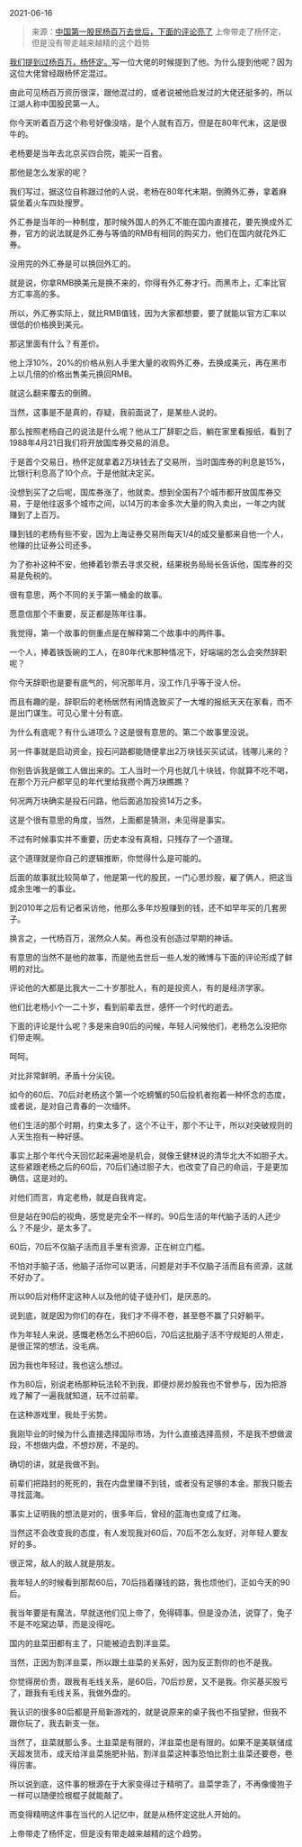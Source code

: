 2021-06-16

> 来源：[中国第一股民杨百万去世后，下面的评论亮了](http://mp.weixin.qq.com/s?__biz=MzU0MjYwNDU2Mw==&mid=2247499519&idx=2&sn=f465b78e94cfbd91b3c5f43904d4fd35&chksm=fb1a9283cc6d1b957ac9c7fd3e394653b8def86c5219a510e801ad43c8c44340f41de0b6eaba&scene=27#wechat_redirect)
> 上帝带走了杨怀定，但是没有带走越来越精的这个趋势

[我们提到过杨百万，杨怀定。](https://mp.weixin.qq.com/s?__biz=MzU3NDc5Nzc0NQ==&mid=2247485832&idx=1&sn=db8d1c7fa72ad2f8b3e4b8b2bf0977c0&chksm=fd2dab56ca5a22408c1aae75cad602d372402af179341072b3cfd3e56db61ab8973b9025f0d9&token=1957307172&lang=zh_CN&scene=21#wechat_redirect)写一位大佬的时候提到了他。为什么提到他呢？因为这位大佬曾经跟杨怀定混过。

  

由此可见杨百万资历很深，跟他混过的，或者说被他启发过的大佬还挺多的，所以江湖人称中国股民第一人。  

  

你今天听着百万这个称号好像没啥，是个人就有百万，但是在80年代末，这是很牛的。  

  

老杨要是当年去北京买四合院，能买一百套。  

  

那他是怎么发家的呢？

  

我们写过，据这位自称跟过他的人说，老杨在80年代末期，倒腾外汇券，拿着麻袋坐着火车四处搜罗。

  

外汇券是当年的一种制度，那时候外国人的外汇不能在国内直接花，要先换成外汇券，官方的说法就是外汇券与等值的RMB有相同的购买力，他们在国内就花外汇券。

  

没用完的外汇券是可以换回外汇的。

  

就是说，你拿RMB换美元是换不来的，你得有外汇券才行。而黑市上，汇率比官方汇率高的多。

  

所以，外汇券实际上，就比RMB值钱，因为大家都想要，要了就能以官方汇率以很低的价格换到美元。

  

那这里面有什么？有差价。

  

他上浮10%，20%的价格从别人手里大量的收购外汇券，去换成美元，再在黑市上以几倍的价格出售美元换回RMB。

  

就这么翻来覆去的倒腾。  

  

当然，这事是不是真的，存疑，我前面说了，是某些人说的。  

  

那么按照老杨自己的说法是什么呢？他从工厂辞职之后，躺在家里看报纸，看到了1988年4月21日我们将开放国库券交易的消息。  

  

于是首个交易日，杨怀定就拿着2万块钱去了交易所，当时国库券的利息是15%，比银行利息高了10个点。于是他就决定买。  

  

没想到买了之后呢，国库券涨了，他就卖。想到全国有7个城市都开放国库券交易，于是他往返多个城市之间，以14万的本金多次大量的购入卖出，一年之内就赚到了上百万。

  

赚到钱的老杨有些不安，因为上海证券交易所每天1/4的成交量都来自他一个人，他赚的比证券公司还多。  

  

为了弥补这种不安，他捧着钞票去寻求交税，结果税务局局长告诉他，国库券的交易是免税的。

  

很有意思，两个不同的关于第一桶金的故事。  

  

愿意信那个不重要，反正都是陈年往事。  

  

我觉得，第一个故事的侧重点是在解释第二个故事中的两件事。  

  

一个人，捧着铁饭碗的工人，在80年代末那种情况下，好端端的怎么会突然辞职呢？

  

你今天辞职也是要有底气的，何况那年月，没工作几乎等于没人份。  

  

而且有趣的是，辞职后的老杨居然有闲情逸致买了一大堆的报纸天天在家看，而不是出门谋生。可见心里十分有底。

  

为什么有底呢？有什么进项么？这是很有意思的。第二个故事里没说。  

  

另一件事就是启动资金，投石问路都能随便拿出2万块钱买买试试，钱哪儿来的？

  

你别告诉我是做工人做出来的。工人当时一个月也就几十块钱，你就算不吃不喝，在那个万元户都罕见的年代里给我攒个两万块瞧瞧？  

  

何况两万块确实是投石问路，他后面追加投资14万之多。  

  

这是个很有意思的角度，当然，上面都是猜测，未见得是事实。  

  

不过有时候事实并不重要，历史本没有真相，只残存了一个道理。  

  

这个道理就是你自己的逻辑推断，你觉得什么是可能的。  

  

后面的故事就比较简单了，他是第一代的股民，一门心思炒股，雇了俩人，把这当成余生唯一的事业。

  

到2010年之后有记者采访他，他那么多年炒股赚到的钱，还不如早年买的几套房子。

  

换言之，一代杨百万，泯然众人矣。再也没有创造过早期的神话。  

  

有意思的当然不是他的故事，而是他去世后一些人发的微博与下面的评论形成了鲜明的对比。

  

评论他的大都是比我大一二十岁那批人，有的是投资人，有的是经济学家。  

  

他们比老杨小个一二十岁，看到前辈去世，感怀一个时代的逝去。  

  

下面的评论是什么呢？多是来自90后的问候，年轻人问候他们，老杨怎么没把你们带走啊。  

  

呵呵。

  

对比非常鲜明，矛盾十分尖锐。  

  

如今的60后、70后对老杨这个第一个吃螃蟹的50后投机者抱着一种怀念的态度，或者说，是对自己青春的一次缅怀。

  

他们生活的那个时期，约束太多了，这个不让干，那个不让干，所以对突破规则的人天生抱有一种好感。  

  

事实上那个年代今天回忆起来遍地是机会，就像王健林说的清华北大不如胆子大。这些紧跟老杨之后的60后，70后们通过胆子大，也改变了自己的命运，于是更加确信，这是对的。  

  

对他们而言，肯定老杨，就是自我肯定。  

  

但是站在90后的视角，感觉是完全不一样的。90后生活的年代脑子活的人还少么？不是少，是太多了。  

  

60后，70后不仅脑子活而且手里有资源，正在树立门槛。

  

不怕对手脑子活，他脑子活你可以更活，问题是对手不仅脑子活而且有资源，这就不好办了。  

  

所以90后对杨怀定这种人以及他的徒子徒孙们，是厌恶的。  

  

说到底，就是因为你们的存在，我们才不得不卷，甚至卷不赢了只好躺平。

  

作为年轻人来说，感慨老杨怎么不把60后，70后这批脑子活不守规矩的人带走，是很正常的想法，没毛病。  

  

因为我也年轻过，我也这么想过。  

  

作为80后，别说老杨那种玩法轮不到我，即便炒房炒股我也不曾参与，因为把游戏了解了一遍我就知道，玩不过前辈。  

  

在这种游戏里，我处于劣势。  

  

我刚毕业的时候为什么直接选择国际市场，为什么直接选择高频，不是我不想做波段，不想做内盘，不想炒房，不是的。  

  

确切的讲，就是我做不到。

  

前辈们把路封的死死的，我在内盘里赚不到钱，或者没有足够的本金。那我只能去寻找蓝海。  

  

事实上证明我的想法是对的，很多年后，曾经的蓝海也变成了红海。  

  

当然这不会改变我的态度，有人发现我对60后，70后不怎么友好，对年轻人要友好的多。  

  

很正常，敌人的敌人就是朋友。

  

我年轻人的时候看到那帮60后，70后挡着赚钱的路，我也烦他们，正如今天的90后。  

  

我当年要是有魔法，早就送他们见上帝了，免得碍事。但是没办法，说穿了，兔子不是不吃窝边草，而是没得吃。  

  

国内的韭菜田都有主了，只能被迫去割洋韭菜。

  

当然，正因为割洋韭菜，所以跟土韭菜的关系好，因为反正割你的也不是我。  

  

你觉得房价贵，跟我有毛线关系，是60后，70后炒房，又不是我。你买基买股亏了，跟我有毛线关系，我做外盘的。  

  

我认识的很多80后都是开局新游戏的，就是说原来的桌子我也不指望掀，但我不跟你玩了，我去新支一张。  

  

当然了，韭菜就那么多。土韭菜是有限的，洋韭菜也是有限的。如果不是美联储成天超发货币，成天给洋韭菜施肥补贴，割洋韭菜这种事恐怕比割土韭菜还要卷，卷得厉害。

  

所以说到底，这件事的根源在于大家变得过于精明了。韭菜学乖了，不再像傻狍子一样可以随便捡根棍子就能敲了。

  

而变得精明这件事在当代的人记忆中，就是从杨怀定这批人开始的。

  

上帝带走了杨怀定，但是没有带走越来越精的这个趋势。

